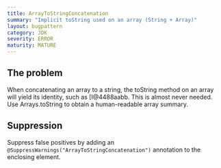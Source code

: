 ```yaml
---
title: ArrayToStringConcatenation
summary: "Implicit toString used on an array (String + Array)"
layout: bugpattern
category: JDK
severity: ERROR
maturity: MATURE
---
```


<!--
*** AUTO-GENERATED, DO NOT MODIFY ***
To make changes, edit the @BugPattern annotation or the explanation in docs/bugpattern.
-->

## The problem
When concatenating an array to a string, the toString method on an array will yield its identity, such as [I@4488aabb. This is almost never needed. Use Arrays.toString to obtain a human-readable array summary.

## Suppression
Suppress false positives by adding an `@SuppressWarnings("ArrayToStringConcatenation")` annotation to the enclosing element.
